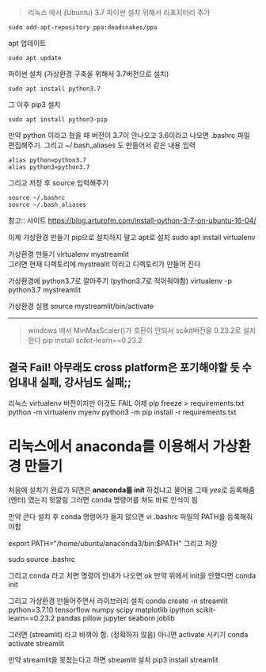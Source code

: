 > 리눅스 에서 (Ubuntu)
3.7 파이썬 설치 위해서 리포지터리 추가
```
sudo add-apt-repository ppa:deadsnakes/ppa 
```

apt 업데이트
```
sudo apt update
```

파이썬 설치 (가상환경 구축을 위해서 3.7버전으로 설치)
```
sudo apt install python3.7
```

그 이후 pip3 설치
```
sudo apt install python3-pip
```

<!-- pip3가 설치되었다면 ,,,, 이 방법 말고 apt / apt-get 으로 설치할 것!
```
pip3 install virtualenv
``` -->

만약 python 이라고 쳤을 때 버전이 3.7이 안나오고 3.6이라고 나오면 
.bashrc 파일 편집해주기. 그리고 ~/.bash_aliases 도 만들어서 같은 내용 입력

```
alias python=python3.7
alias python3=python3.7
```

그리고 저장 후 source 입력해주기
```
source ~/.bashrc
source ~/.bash_aliases
```

참고:: 사이트 https://blog.arturofm.com/install-python-3-7-on-ubuntu-16-04/


이제 가상환경 만들기
pip으로 설치하지 말고  apt로 설치
sudo apt install virtualenv  

가상환경 만들기 
virtualenv mystreamlit  
그러면 현재 디렉토리에 mystrealit 이라고 디렉토리가 만들어 진다

가상환경에 python3.7로 깔아주기 (python3.7로 적어줘야함)
virtualenv -p python3.7 mystreamlit   

가상환경 실행
source mystreamlit/bin/activate    



--------------------
> windows 에서
MinMaxScaler()가 호환이 안되서 scikit버전을 0.23.2로 설치한다
pip install scikit-learn==0.23.2

결국 Fail! 아무래도 cross platform은 포기해야할 듯 
수업내내 실패, 강사님도 실패;;
-------------------------------------------------


리눅스 virtualenv 버전이지만 이것도 FAIL 
이제 
pip freeze > requirements.txt
python -m virtualenv myenv
python3 -m pip install -r requirements.txt



# 리눅스에서 anaconda를 이용해서 가상환경 만들기
 
처음에 설치가 완료가 되면은 **anaconda를 init** 하겠냐고 물어봄
그때 *yes*로 등록해줌 (엔터) 였는지 헛깔림
그러면 conda 명령어를 쳐도 바로 인식이 됨

만약 콘다 설치 후 
conda 명령어가 들지 않으면 
vi .bashrc 파일의 PATH를 등록해줘야함

export PATH="/home/ubuntu/anaconda3/bin:$PATH"
그리고 저장

sudo source .bashrc

그리고 conda 라고 치면 명령어 안내가 나오면 ok
만약 위에서 init을 안했다면 
conda init   

그리고 가상환경 만들어주면서 라이브러리 설치
conda create -n streamlit python=3.7.10 tensorflow numpy scipy matplotlib ipython scikit-learn==0.23.2 pandas pillow jupyter seaborn joblib

그러면 (streamlit) 라고 바껴야 함. (정확하지 않음) 아니면 activate 시키기
conda activate streamlit 

만약 streamlit을 못찼는다고 하면 streamlit 설치
pip3 install streamlit    

